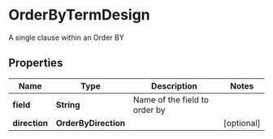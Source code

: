

# OrderByTermDesign

A single clause within an Order BY

## Properties

| Name | Type | Description | Notes |
|------------ | ------------- | ------------- | -------------|
|**field** | **String** | Name of the field to order by |  |
|**direction** | **OrderByDirection** |  |  [optional] |



